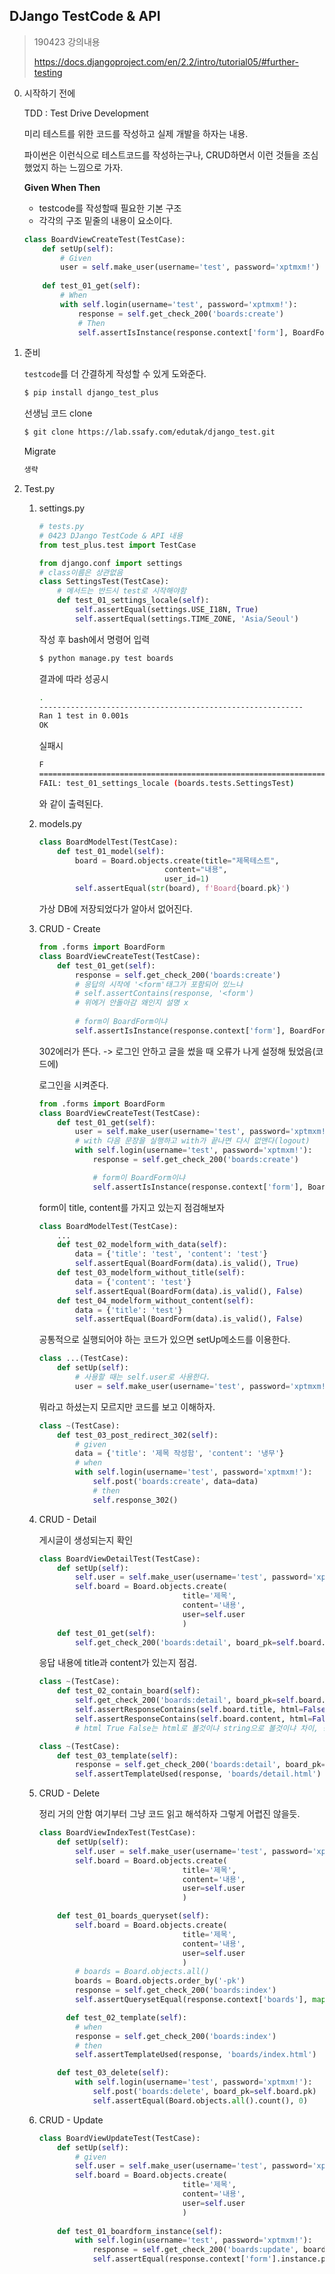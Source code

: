 ## DJango TestCode & API

> 190423 강의내용
>
> <https://docs.djangoproject.com/en/2.2/intro/tutorial05/#further-testing>



0. 시작하기 전에

   TDD : Test Drive Development

   미리 테스트를 위한 코드를 작성하고 실제 개발을 하자는 내용.

   파이썬은 이런식으로 테스트코드를 작성하는구나, CRUD하면서 이런 것들을 조심했었지 하는 느낌으로 가자.

   

   **Given When Then**

   - testcode를 작성할때 필요한 기본 구조
   - 각각의 구조 밑줄의 내용이 요소이다. 

   ```python
   class BoardViewCreateTest(TestCase):
       def setUp(self):
           # Given
           user = self.make_user(username='test', password='xptmxm!')
       
       def test_01_get(self):
           # When
           with self.login(username='test', password='xptmxm!'):
               response = self.get_check_200('boards:create')
               # Then
               self.assertIsInstance(response.context['form'], BoardForm)
   ```

   

1. 준비

   `testcode`를 더 간결하게 작성할 수 있게 도와준다.

   ```bash
   $ pip install django_test_plus
   ```

   선생님 코드 clone

   ```bash
   $ git clone https://lab.ssafy.com/edutak/django_test.git
   ```

   Migrate

   ```bash
   생략
   ```

2. Test.py

   1. settings.py

      ```python
      # tests.py
      # 0423 DJango TestCode & API 내용
      from test_plus.test import TestCase
      
      from django.conf import settings
      # class이름은 상관없음
      class SettingsTest(TestCase):
          # 메서드는 반드시 test로 시작해야함
          def test_01_settings_locale(self):
              self.assertEqual(settings.USE_I18N, True)
              self.assertEqual(settings.TIME_ZONE, 'Asia/Seoul')
      ```

      작성 후 bash에서 명령어 입력

      ```bash
      $ python manage.py test boards
      ```

      결과에 따라 성공시

       ```bash
       .
       -----------------------------------------------------------
       Ran 1 test in 0.001s
       OK
       ```

      실패시

       ```bash
       F
       ======================================================================
       FAIL: test_01_settings_locale (boards.tests.SettingsTest)
       ```

      와 같이 출력된다.

   2. models.py

      ```python
      class BoardModelTest(TestCase):
          def test_01_model(self):
              board = Board.objects.create(title="제목테스트",
                                  content="내용",
                                  user_id=1)
              self.assertEqual(str(board), f'Board{board.pk}')
      ```

      가상 DB에 저장되었다가 알아서 없어진다.

   3. CRUD - Create

      ```python
      from .forms import BoardForm
      class BoardViewCreateTest(TestCase):
          def test_01_get(self):
              response = self.get_check_200('boards:create')
              # 응답의 시작에 '<form'태그가 포함되어 있느냐
              # self.assertContains(response, '<form')
              # 위에거 안돌아감 왜인지 설명 x
              
              # form이 BoardForm이냐
              self.assertIsInstance(response.context['form'], BoardForm)
      ```

      302에러가 뜬다. -> 로그인 안하고 글을 썼을 때 오류가 나게 설정해 뒀었음(코드에)

      로그인을 시켜준다.

      ```python
      from .forms import BoardForm
      class BoardViewCreateTest(TestCase):
          def test_01_get(self):
              user = self.make_user(username='test', password='xptmxm!')
              # with 다음 문장을 실행하고 with가 끝나면 다시 없앤다(logout)
              with self.login(username='test', password='xptmxm!'):
                  response = self.get_check_200('boards:create')
      
                  # form이 BoardForm이냐
                  self.assertIsInstance(response.context['form'], BoardForm)
      ```

      form이 title, content를 가지고 있는지 점검해보자

      ```python
      class BoardModelTest(TestCase):
          ...
          def test_02_modelform_with_data(self):
              data = {'title': 'test', 'content': 'test'}
              self.assertEqual(BoardForm(data).is_valid(), True)    
          def test_03_modelform_without_title(self):
              data = {'content': 'test'}
              self.assertEqual(BoardForm(data).is_valid(), False)
          def test_04_modelform_without_content(self):
              data = {'title': 'test'}
              self.assertEqual(BoardForm(data).is_valid(), False)
      ```

      공통적으로 실행되어야 하는 코드가 있으면 setUp메소드를 이용한다.

      ```python
      class ...(TestCase):
          def setUp(self):
              # 사용할 때는 self.user로 사용한다.
              user = self.make_user(username='test', password='xptmxm!')
      ```

      뭐라고 하셨는지 모르지만 코드를 보고 이해하자.

      ```python
      class ~(TestCase):
          def test_03_post_redirect_302(self):
              # given
              data = {'title': '제목 작성함', 'content': '냉무'}
              # when
              with self.login(username='test', password='xptmxm!'):
                  self.post('boards:create', data=data)
                  # then
                  self.response_302()
      ```

      

   4. CRUD - Detail

      게시글이 생성되는지 확인

      ```python
      class BoardViewDetailTest(TestCase):
          def setUp(self):
              self.user = self.make_user(username='test', password='xptmxm!')
              self.board = Board.objects.create(
                                      title='제목',
                                      content='내용',
                                      user=self.user
                                      )
          def test_01_get(self):
              self.get_check_200('boards:detail', board_pk=self.board.pk)
      ```

      응답 내용에 title과 content가 있는지 점검.

      ```python
      class ~(TestCase):
          def test_02_contain_board(self):
              self.get_check_200('boards:detail', board_pk=self.board.pk)
              self.assertResponseContains(self.board.title, html=False)
              self.assertResponseContains(self.board.content, html=False)
              # html True False는 html로 볼것이냐 string으로 볼것이냐 차이, 공백을 없애냐, 안없애냐 차이
      ```

      ```python
      class ~(TestCase):
          def test_03_template(self):
              response = self.get_check_200('boards:detail', board_pk=self.board.pk)
              self.assertTemplateUsed(response, 'boards/detail.html')
      ```

   5. CRUD - Delete

      정리 거의 안함 여기부터 그냥 코드 읽고 해석하자 그렇게 어렵진 않을듯.

      ```python
      class BoardViewIndexTest(TestCase):
          def setUp(self):
              self.user = self.make_user(username='test', password='xptmxm!')
              self.board = Board.objects.create(
                                      title='제목',
                                      content='내용',
                                      user=self.user
                                      )
      ```

      ```python
          def test_01_boards_queryset(self):
              self.board = Board.objects.create(
                                      title='제목',
                                      content='내용',
                                      user=self.user
                                      )
              # boards = Board.objects.all()
              boards = Board.objects.order_by('-pk')
              response = self.get_check_200('boards:index')
              self.assertQuerysetEqual(response.context['boards'], map(repr, boards))
      ```

      ```python
        	def test_02_template(self):
              # when
              response = self.get_check_200('boards:index')
              # then
              self.assertTemplateUsed(response, 'boards/index.html')
      ```

      ```python
          def test_03_delete(self):
              with self.login(username='test', password='xptmxm!'):
                  self.post('boards:delete', board_pk=self.board.pk)
                  self.assertEqual(Board.objects.all().count(), 0)
      ```

   6. CRUD - Update

      ```python
      class BoardViewUpdateTest(TestCase):
          def setUp(self):
              # given
              self.user = self.make_user(username='test', password='xptmxm!')
              self.board = Board.objects.create(
                                      title='제목',
                                      content='내용',
                                      user=self.user
                                      )
          
          def test_01_boardform_instance(self):
              with self.login(username='test', password='xptmxm!'):
                  response = self.get_check_200('boards:update', board_pk=self.board.pk)
                  self.assertEqual(response.context['form'].instance.pk, self.board.pk)
      ```

      